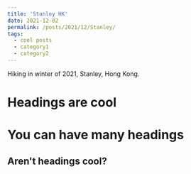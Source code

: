 ```yaml
---
title: 'Stanley HK'
date: 2021-12-02
permalink: /posts/2021/12/Stanley/
tags:
  - cool posts
  - category1
  - category2
---
```


Hiking in winter of 2021, Stanley, Hong Kong.

Headings are cool
======

You can have many headings
======

Aren't headings cool?
------